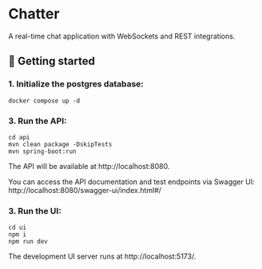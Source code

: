 # Chatter

A real-time chat application with WebSockets and REST integrations.

## 🧪 Getting started

### 1. Initialize the postgres database:

```
docker compose up -d
```

### 3. Run the API:

```
cd api
mvn clean package -DskipTests
mvn spring-boot:run
```

The API will be available at http://localhost:8080.

You can access the API documentation and test endpoints via Swagger UI:
http://localhost:8080/swagger-ui/index.html#/

### 3. Run the UI:

```
cd ui
npm i
npm run dev
```

The development UI server runs at http://localhost:5173/.
